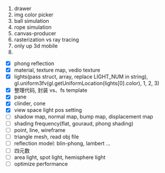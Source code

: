 1. drawer
2. img color picker
3. ball simulation
4. rope simulation
5. canvas-producer
6. rasterization vs ray tracing
7. only up 3d mobile
8. 

- [x] phong reflection
- [x] material, texture map, vedio texture
- [x] lights(pass struct, array, replace LIGHT_NUM in string), gl.uniform3fv(gl.getUniformLocation(lights[0].color), 1, 2, 3)
- [x] 整理代码, 封装 vs、fs template
- [x] pane
- [x] clinder, cone
- [x] view space light pos setting
- [ ] shadow map, normal map, bump map, displacement map
- [ ] shading frequency(flat, gouraud, phong shading)
- [ ] point, line, wireframe
- [ ] triangle mesh, read obj file
- [ ] reflection model: blin-phong, lambert ...
- [ ] 四元数
- [ ] area light, spot light, hemisphere light
- [ ] optimize performance